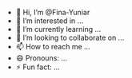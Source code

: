 - 👋 Hi, I’m @Fina-Yuniar
- 👀 I’m interested in ...
- 🌱 I’m currently learning ...
- 💞️ I’m looking to collaborate on ...
- 📫 How to reach me ...
- 😄 Pronouns: ...
- ⚡ Fun fact: ...

<!---
Fina-Yuniar/Fina-Yuniar is a ✨ special ✨ repository because its `README.md` (this file) appears on your GitHub profile.
You can click the Preview link to take a look at your changes.
--->
